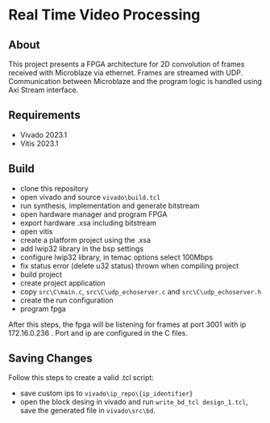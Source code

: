 # Real Time Video Processing

## About
This project presents a FPGA architecture for 2D convolution of frames received with Microblaze via ethernet. Frames are streamed with UDP. Communication between Microblaze and the program logic is handled using Axi Stream interface.

## Requirements
- Vivado 2023.1
- Vitis 2023.1

## Build
- clone this repository
- open vivado and source ``` vivado\build.tcl ```
- run synthesis, implementation and generate bitstream
- open hardware manager and program FPGA
- export hardware .xsa including bitstream
- open vitis
- create a platform project using the .xsa
- add lwip32 library in the bsp settings
- configure lwip32 library, in temac options select 100Mbps
- fix status error (delete u32 status) thrown when compiling project
- build project
- create project application
- copy ```src\C\main.c```, ```src\C\udp_echoserver.c``` and ```src\C\udp_echoserver.h```
- create the run configuration
- program fpga

After this steps, the fpga will be listening for frames at port 3001 with ip 172.16.0.236 . Port and ip are configured in the C files.

## Saving Changes
Follow this steps to create a valid .tcl script:
- save custom ips to  ```vivado\ip_repo\{ip_identifier}```
- open the block desing in vivado and run ``` write_bd_tcl design_1.tcl ```, save the generated file in ```vivado\src\bd```.
